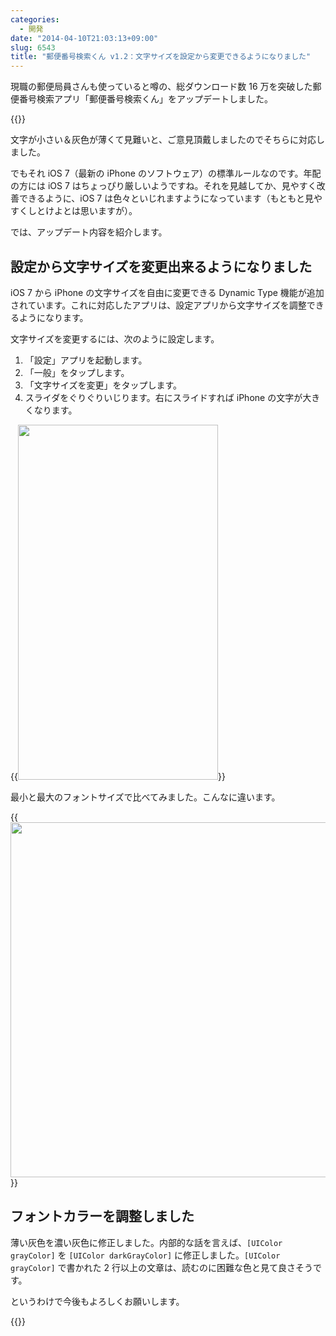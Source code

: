 ```yaml
---
categories:
  - 開発
date: "2014-04-10T21:03:13+09:00"
slug: 6543
title: "郵便番号検索くん v1.2：文字サイズを設定から変更できるようになりました"
---
```


現職の郵便局員さんも使っていると噂の、総ダウンロード数 16 万を突破した郵便番号検索アプリ「郵便番号検索くん」をアップデートしました。

{{<app id="578073498" title="オフライン郵便番号検索の決定版！ -  郵便番号検索くん" src="http://a1423.phobos.apple.com/us/r30/Purple6/v4/95/d5/6c/95d56cd7-45de-619d-1022-311b4a4382e6/mzl.lwrxntug.100x100-75.png">}}

文字が小さい＆灰色が薄くて見難いと、ご意見頂戴しましたのでそちらに対応しました。

でもそれ iOS 7（最新の iPhone のソフトウェア）の標準ルールなのです。年配の方には iOS 7 はちょっぴり厳しいようですね。それを見越してか、見やすく改善できるように、iOS 7 は色々といじれますようになっています（もともと見やすくしとけよとは思いますが）。

では、アップデート内容を紹介します。

## 設定から文字サイズを変更出来るようになりました

iOS 7 から iPhone の文字サイズを自由に変更できる Dynamic Type 機能が追加されています。これに対応したアプリは、設定アプリから文字サイズを調整できるようになります。

文字サイズを変更するには、次のように設定します。

1. 「設定」アプリを起動します。
1. 「一般」をタップします。
1. 「文字サイズを変更」をタップします。
1. スライダをぐりぐりいじります。右にスライドすれば iPhone の文字が大きくなります。

{{<img alt="" src="/images/2014/04/6543_1.png" width="320" height="568">}}

最小と最大のフォントサイズで比べてみました。こんなに違います。

{{<img alt="" src="/images/2014/04/6543_2.png" width="680" height="568">}}

## フォントカラーを調整しました

薄い灰色を濃い灰色に修正しました。内部的な話を言えば、`[UIColor grayColor]` を `[UIColor darkGrayColor]` に修正しました。`[UIColor grayColor]` で書かれた 2 行以上の文章は、読むのに困難な色と見て良さそうです。

というわけで今後もよろしくお願いします。

{{<app id="578073498" title="オフライン郵便番号検索の決定版！ -  郵便番号検索くん" src="http://a1423.phobos.apple.com/us/r30/Purple6/v4/95/d5/6c/95d56cd7-45de-619d-1022-311b4a4382e6/mzl.lwrxntug.100x100-75.png">}}
